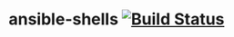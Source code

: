 # ansible-shells [![Build Status](https://travis-ci.org/mtangh/ansible-shells.svg?branch=master)](https://travis-ci.org/mtangh/ansible-shells)
